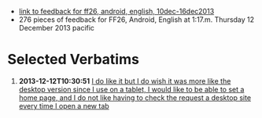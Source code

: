 * [link to feedback for ff26, android, english, 10dec-16dec2013](https://input.mozilla.org/en-US/?date_start=2013-12-10&date_end=2013-12-16&product=Firefox%20for%20Android&version=26.0.0&locale=en-US)
* 276 pieces of feedback for FF26, Android, English at 1:17.m. Thursday 12 December 2013 pacific

# Selected Verbatims

1. **2013-12-12T10:30:51** [I do like it but I do wish it was more like the desktop version since I use on a tablet, I would like to be able to set a home page, and I do not like having to check the request a desktop site every time I open a new tab](https://input.mozilla.org/en-US/dashboard/response/4112186)
